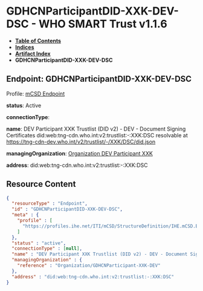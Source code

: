 # GDHCNParticipantDID-XXK-DEV-DSC - WHO SMART Trust v1.1.6

* [**Table of Contents**](toc.md)
* [**Indices**](indices.md)
* [**Artifact Index**](artifacts.md)
* **GDHCNParticipantDID-XXK-DEV-DSC**

## Endpoint: GDHCNParticipantDID-XXK-DEV-DSC

Profile: [mCSD Endpoint](https://profiles.ihe.net/ITI/mCSD/4.0.0/StructureDefinition-IHE.mCSD.Endpoint.html)

**status**: Active

**connectionType**: 

**name**: DEV Participant XXK Trustlist (DID v2) - DEV - Document Signing Certificates did:web:tng-cdn.who.int:v2:trustlist:-:XXK:DSC resolvable at https://tng-cdn-dev.who.int/v2/trustlist/-/XXK/DSC/did.json

**managingOrganization**: [Organization DEV Participant XXK](Organization-GDHCNParticipant-XXK-DEV.md)

**address**: did:web:tng-cdn.who.int:v2:trustlist:-:XXK:DSC



## Resource Content

```json
{
  "resourceType" : "Endpoint",
  "id" : "GDHCNParticipantDID-XXK-DEV-DSC",
  "meta" : {
    "profile" : [
      "https://profiles.ihe.net/ITI/mCSD/StructureDefinition/IHE.mCSD.Endpoint"
    ]
  },
  "status" : "active",
  "connectionType" : [null],
  "name" : "DEV Participant XXK Trustlist (DID v2) - DEV - Document Signing Certificates\ndid:web:tng-cdn.who.int:v2:trustlist:-:XXK:DSC\nresolvable at https://tng-cdn-dev.who.int/v2/trustlist/-/XXK/DSC/did.json",
  "managingOrganization" : {
    "reference" : "Organization/GDHCNParticipant-XXK-DEV"
  },
  "address" : "did:web:tng-cdn.who.int:v2:trustlist:-:XXK:DSC"
}

```
